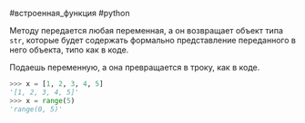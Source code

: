 #встроенная_функция #python 


Методу передается любая переменная, а он возвращает объект типа `str`, которые будет содержать формально представление переданного в него объекта, типо как в коде.

Подаешь переменную, а она превращается в троку, как в коде.

```python
>>> x = [1, 2, 3, 4, 5]
'[1, 2, 3, 4, 5]'
>>> x = range(5)
'range(0, 5)'
```